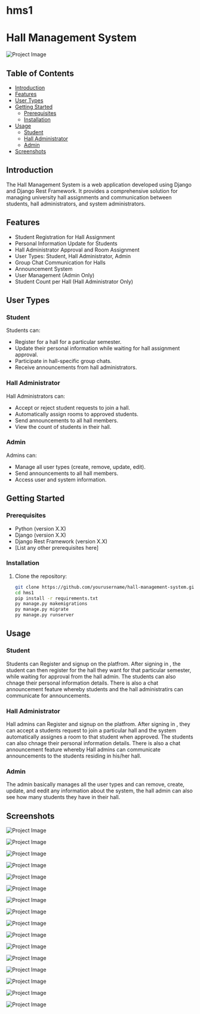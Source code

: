 # hms1
# Hall Management System

![Project Image](/path/to/your/project/image.png)

## Table of Contents
- [Introduction](#introduction)
- [Features](#features)
- [User Types](#user-types)
- [Getting Started](#getting-started)
  - [Prerequisites](#prerequisites)
  - [Installation](#installation)
- [Usage](#usage)
  - [Student](#student)
  - [Hall Administrator](#hall-administrator)
  - [Admin](#admin)
- [Screenshots](#screenshots)

## Introduction

The Hall Management System is a web application developed using Django and Django Rest Framework. It provides a comprehensive solution for managing university hall assignments and communication between students, hall administrators, and system administrators.

## Features

- Student Registration for Hall Assignment
- Personal Information Update for Students
- Hall Administrator Approval and Room Assignment
- User Types: Student, Hall Administrator, Admin
- Group Chat Communication for Halls
- Announcement System
- User Management (Admin Only)
- Student Count per Hall (Hall Administrator Only)

## User Types

### Student

Students can:
- Register for a hall for a particular semester.
- Update their personal information while waiting for hall assignment approval.
- Participate in hall-specific group chats.
- Receive announcements from hall administrators.

### Hall Administrator

Hall Administrators can:
- Accept or reject student requests to join a hall.
- Automatically assign rooms to approved students.
- Send announcements to all hall members.
- View the count of students in their hall.

### Admin

Admins can:
- Manage all user types (create, remove, update, edit).
- Send announcements to all hall members.
- Access user and system information.

## Getting Started

### Prerequisites

- Python (version X.X)
- Django (version X.X)
- Django Rest Framework (version X.X)
- [List any other prerequisites here]

### Installation

1. Clone the repository:

   ```bash
   git clone https://github.com/yourusername/hall-management-system.git
   cd hms1
   pip install -r requirements.txt
   py manage.py makemigrations
   py manage.py migrate
   py manage.py runserver

## Usage

### Student
Students can Register and signup on the platfrom. After signing in , the student can then register for the hall they want for that particular semester, while waiting for approval from the hall admin. The students can also chnage their personal information details. There is also a chat announcement feature whereby students and the hall administratirs can communicate for announcements.

### Hall Administrator
Hall admins can Register and signup on the platfrom. After signing in , they can accept a students request to join a particular hall and the system automatically assignes a room to that student when approved. The students can also chnage their personal information details. There is also a chat announcement feature whereby Hall admins can communicate announcements to the students residing in his/her hall.

### Admin
The admin basically manages all the user types and can remove, create, update, and eedit any information about the system, the hall admin can also see how many students they have in their hall.

## Screenshots

![Project Image](screenshots/AdminDashboardPage.png)

![Project Image](screenshots/AdminEditProfilePage.png)

![Project Image](screenshots/AdminLogin.png)

![Project Image](screenshots/AdminSignup.png)

![Project Image](screenshots/AdminStudentApprovalPage.png)

![Project Image](screenshots/AdminStudentsPage.png)

![Project Image](screenshots/StudentChooseHallPage.png)

![Project Image](screenshots/StudentDashboardPage.png)

![Project Image](screenshots/StudentEditProfilePage.png)

![Project Image](screenshots/StudentLogin.png)

![Project Image](screenshots/StudentSignup.png)

![Project Image](screenshots/SuperAdmin_AdminPage.png)

![Project Image](screenshots/SuperAdmin_HallsPage.png)

![Project Image](screenshots/SuperAdmin_LoginPage.png)

![Project Image](screenshots/SuperAdmin_MessagesPage.png)

![Project Image](screenshots/SuperAdmin_StudentsPage.png)
